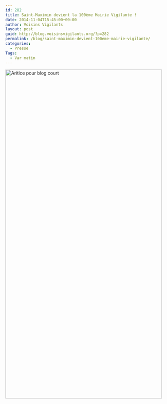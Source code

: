 ```yaml
---
id: 282
title: Saint-Maximin devient la 100ème Mairie Vigilante !
date: 2014-11-04T15:45:00+00:00
author: Voisins Vigilants
layout: post
guid: http://blog.voisinsvigilants.org/?p=282
permalink: /blog/saint-maximin-devient-100eme-mairie-vigilante/
categories:
  - Presse
Tags:
  - Var matin
---
```

<a href="./../../images/2014/11/Aritlce-pour-blog.jpg" target="_blank"><img class="alignleft wp-image-283 size-large" title="Var matin" src="./../../images/2014/11/Aritlce-pour-blog-court-487x1024.jpg" alt="Aritlce pour blog court" width="487" height="1024" /></a>
